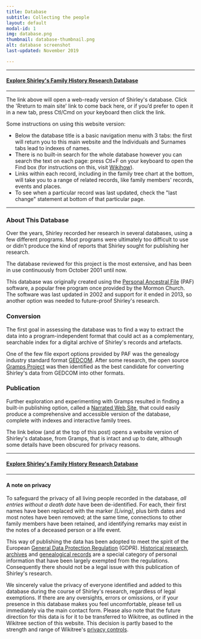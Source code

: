 ```yaml
---
title: Database
subtitle: Collecting the people
layout: default
modal-id: 1
img: database.png
thumbnail: database-thumbnail.png
alt: database screenshot
last-updated: November 2019

---
```


***
#### [Explore Shirley's Family History Research Database](database/index.html)
***

The link above will open a web-ready version of Shirley's database. Click the 'Rreturn to main site' link to come back here, or if you’d prefer to open it in a new tab, press Ctl/Cmd on your keyboard then click the link.

Some instructions on using this website version:
* Below the database title is a basic navigation menu with 3 tabs: the first will return you to this main website and the Individuals and Surnames tabs lead to indexes of names.
* There is no built-in search for the whole database however you can search the text on each page: press Ctl+F on your keyboard to open the Find box (for instructions on this, visit [Wikihow](https://www.wikihow.com/Search-for-a-Word-on-a-Webpage)).
* Links within each record, including in the family tree chart at the bottom, will take you to a range of related records, like family members' records, events and places.
* To see when a particular record was last updated, check the "last change" statement at bottom of that particular page.


---

### About This Database

Over the years, Shirley recorded her research in several databases, using a few different programs. Most programs were ultimately too difficult to use or didn't produce the kind of reports that Shirley sought for publishing her research.

The database reviewed for this project is the most extensive, and has been in use continuously from October 2001 until now.

This database was originally created using the [Personal Ancestral File](https://en.wikipedia.org/wiki/Personal_Ancestral_File) (PAF) software, a popular free program once provided by the Mormon Church. The software was last updated in 2002 and support for it ended in 2013, so another option was needed to future-proof Shirley's research.

### Conversion

The first goal in assessing the database was to find a way to extract the data into a program-independent format that could act as a complementary, searchable index for a digital archive of Shirley's records and artefacts. 

One of the few file export options provided by PAF was the genealogy industry standard format [GEDCOM](https://en.wikipedia.org/wiki/GEDCOM). After some research, the open source [Gramps Project](https://gramps-project.org/blog/) was then identified as the best candidate for converting Shirley's data from GEDCOM into other formats. 

### Publication

Further exploration and experimenting with Gramps resulted in finding a built-in publishing option, called a [Narrated Web Site](https://www.gramps-project.org/wiki/index.php/Gramps_5.1_Wiki_Manual_-_Reports_-_part_7#Narrated_Web_Site), that could easily produce a comprehensive and accessible version of the database, complete with indexes and interactive family trees.

The link below (and at the top of this post) opens a website version of Shirley's database, from Gramps, that is intact and up to date, although some details have been obscured for privacy reasons.

***
#### [Explore Shirley's Family History Research Database](database/index.html)
***


#### A note on privacy

To safeguard the privacy of all living people recorded in the database, *all entries without a death date* have been de-identified. For each, their first names have been replaced with the marker *[Living]*, plus birth dates and most notes have been removed; at the same time, connections to other family members have been retained, and identifying remarks may exist in the notes of a deceased person or a life event. 

This way of publishing the data has been adopted to meet the spirit of the European [General Data Protection Regulation](https://gdpr.eu/what-is-gdpr/) (GDPR). [Historical research](https://gdpr.eu/article-89-processing-for-archiving-purposes-scientific-or-historical-research-purposes-or-statistical-purposes/), [archives](https://gdpr.eu/Recital-158-Processing-for-archiving-purposes/) and [genealogical records](https://gdpr.eu/Recital-160-Processing-for-historical-research-purposes/) are a special category of personal information that have been largely exempted from the regulations. Consequently there should not be a legal issue with this publication of Shirley's research.

We sincerely value the privacy of everyone identified and added to this database during the course of Shirley's research, regardless of legal exemptions. If there are any oversights, errors or omissions, or if your presence in this database makes you feel uncomfortable, please tell us immediately via the main contact form. Please also note that the future direction for this data is for it to be transferred to Wikitree, as outlined in the Wikitree section of this website. This decision is partly based to the strength and range of Wikitree's [privacy controls](https://www.wikitree.com/wiki/Help:Privacy).

